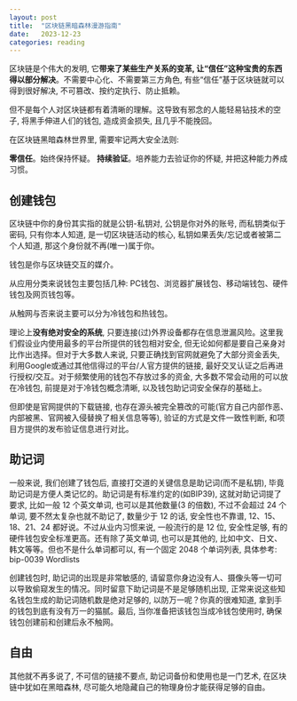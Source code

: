 ```yaml
---
layout: post
title:  "区块链黑暗森林漫游指南"
date:   2023-12-23
categories: reading
---
```


区块链是个伟大的发明, 它**带来了某些生产关系的变革, 让“信任”这种宝贵的东西得以部分解决**。不需要中心化、不需要第三方角色, 有些“信任”基于区块链就可以得到很好解决, 不可篡改、按约定执行、防止抵赖。

但不是每个人对区块链都有着清晰的理解。这导致有邪念的人能轻易钻技术的空子, 将黑手伸进人们的钱包, 造成资金损失, 且几乎不能挽回。

在区块链黑暗森林世界里, 需要牢记两大安全法则:

**零信任**。始终保持怀疑。
**持续验证**。培养能力去验证你的怀疑, 并把这种能力养成习惯。

## 创建钱包
区块链中你的身份其实指的就是公钥-私钥对, 公钥是你对外的账号, 而私钥类似于密码, 只有你本人知道, 是一切区块链活动的核心, 私钥如果丢失/忘记或者被第二个人知道, 那这个身份就不再(唯一)属于你。

钱包是你与区块链交互的媒介。

从应用分类来说钱包主要包括几种: PC钱包、浏览器扩展钱包、移动端钱包、硬件钱包及网页钱包等。

从触网与否来说主要可以分为冷钱包和热钱包。

理论上**没有绝对安全的系统**, 只要连接(过)外界设备都存在信息泄漏风险。这里我们假设业内使用最多的平台所提供的钱包相对安全, 但无论如何都是要自己亲身对比作出选择。但对于大多数人来说, 只要正确找到官网就避免了大部分资金丢失, 利用Google或通过其他信得过的平台/人官方提供的链接, 最好交叉认证之后再进行授权/交互。对于频繁使用的钱包不存放过多的资金, 大多数不常会动用的可以放在冷钱包, 前提是对于冷钱包概念清晰, 以及钱包助记词安全保存的基础上。

但即使是官网提供的下载链接, 也存在源头被完全篡改的可能(官方自己内部作恶、内部被黑、官网被入侵替换了相关信息等等), 验证的方式是文件一致性判断, 和项目方提供的发布验证信息进行对比。

## 助记词
一般来说, 我们创建了钱包后, 直接打交道的关键信息是助记词(而不是私钥), 毕竟助记词是方便人类记忆的。助记词是有标准约定的(如BIP39), 这就对助记词提了要求, 比如一般 12 个英文单词, 也可以是其他数量(3 的倍数), 不过不会超过 24 个单词, 要不然太复杂也就不助记了, 数量少于 12 的话, 安全性也不靠谱, 12、15、18、21、24 都好说。不过从业内习惯来说, 一般流行的是 12 位, 安全性足够, 有的硬件钱包安全标准更高。还有除了英文单词, 也可以是其他的, 比如中文、日文、韩文等等。但也不是什么单词都可以, 有一个固定 2048 个单词列表, 具体参考: bip-0039 Wordlists

创建钱包时, 助记词的出现是非常敏感的, 请留意你身边没有人、摄像头等一切可以导致偷窥发生的情况。同时留意下助记词是不是足够随机出现, 正常来说这些知名钱包生成的助记词随机数是绝对足够的, 以防万一呢？你真的很难知道, 拿到手的钱包到底有没有万一的猫腻。最后, 当你准备把该钱包当成冷钱包使用时, 确保钱包创建前和创建后永不触网。

## 自由
其他就不再多说了, 不可信的链接不要点, 助记词备份和使用也是一门艺术, 在区块链中犹如在黑暗森林, 尽可能久地隐藏自己的物理身份才能获得足够的自由。
